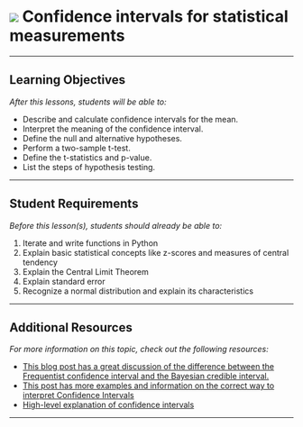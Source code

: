 # ![](https://ga-dash.s3.amazonaws.com/production/assets/logo-9f88ae6c9c3871690e33280fcf557f33.png) Confidence intervals for statistical measurements

---

## Learning Objectives

<!--- This section lists the learning objectives of the lesson. For information on how to write clear learning objectives, see: http://ii.library.jhu.edu/2016/07/20/writing-effective-learning-objectives/ --->

*After this lessons, students will be able to:*

- Describe and calculate confidence intervals for the mean.
- Interpret the meaning of the confidence interval.
- Define the null and alternative hypotheses.
- Perform a two-sample t-test.
- Define the t-statistics and p-value.
- List the steps of hypothesis testing.

---

## Student Requirements

<!--- This section explains the relevant prerequisites; in other words, what do students need to know to be able to benefit and perform the tasks required in this lesson? This includes lists of skills or prior learning objectives --->

*Before this lesson(s), students should already be able to:*

1. Iterate and write functions in Python
2. Explain basic statistical concepts like z-scores and measures of central tendency
3. Explain the Central Limit Theorem
4. Explain standard error
5. Recognize a normal distribution and explain its characteristics

---

## Additional Resources

*For more information on this topic, check out the following resources:*

- [This blog post has a great discussion of the difference between the Frequentist confidence interval and the Bayesian credible interval.](http://jakevdp.github.io/blog/2014/06/12/frequentism-and-bayesianism-3-confidence-credibility/)
- [This post has more examples and information on the correct way to interpret Confidence Intervals](http://www.mathbootcamps.com/interpreting-confidence-intervals/)
- [High-level explanation of confidence intervals](https://www.mathsisfun.com/data/confidence-interval.html)

---
